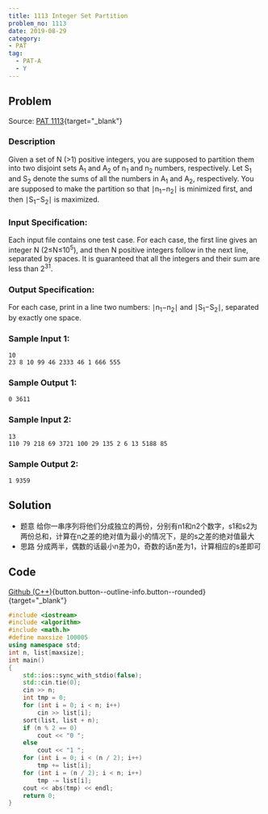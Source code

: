 ```yaml
---
title: 1113 Integer Set Partition
problem_no: 1113
date: 2019-08-29
category:
- PAT
tag:
  - PAT-A
  - Y
---
```


<!--more-->

## Problem

Source: [PAT 1113](){target="_blank"}

### Description

Given a set of N (>1) positive integers, you are supposed to partition them into two disjoint sets A<sub>1</sub> and
A<sub>2</sub> of n<sub>1</sub> and n<sub>2</sub> numbers, respectively. Let S<sub>1</sub> and S<sub>2</sub> denote the
sums of all the numbers in A<sub>1</sub> and A<sub>2</sub>, respectively. You are supposed to make the partition so that
∣n<sub>1</sub>−n<sub>2</sub>∣ is minimized first, and then ∣S<sub>1</sub>−S<sub>2</sub>∣ is maximized.

### Input Specification:

Each input file contains one test case. For each case, the first line gives an integer N (2≤N≤10<sup>5</sup>), and then
N positive integers follow in the next line, separated by spaces. It is guaranteed that all the integers and their sum
are less than 2<sup>31</sup>.

### Output Specification:

For each case, print in a line two numbers: ∣n<sub>1</sub>−n<sub>2</sub>∣ and ∣S<sub>1</sub>−S<sub>2</sub>∣, separated
by exactly one space.

### Sample Input 1:

```
10
23 8 10 99 46 2333 46 1 666 555
```

### Sample Output 1:

```
0 3611
```

### Sample Input 2:

```
13
110 79 218 69 3721 100 29 135 2 6 13 5188 85
```

### Sample Output 2:

```
1 9359
```

## Solution

- 题意 给你一串序列将他们分成独立的两份，分别有n1和n2个数字，s1和s2为两份总和，计算在n之差的绝对值为最小的情况下，是的s之差的绝对值最大
- 思路 分成两半，偶数的话最小n差为0，奇数的话n差为1，计算相应的s差即可

## Code

[Github (C++)](https://github.com/Alomerry/algorithm/blob/master/pat/a/){button.button--outline-info.button--rounded}{target="_blank"}


```cpp
#include <iostream>
#include <algorithm>
#include <math.h>
#define maxsize 100005
using namespace std;
int n, list[maxsize];
int main()
{
    std::ios::sync_with_stdio(false);
    std::cin.tie(0);
    cin >> n;
    int tmp = 0;
    for (int i = 0; i < n; i++)
        cin >> list[i];
    sort(list, list + n);
    if (n % 2 == 0)
        cout << "0 ";
    else
        cout << "1 ";
    for (int i = 0; i < (n / 2); i++)
        tmp += list[i];
    for (int i = (n / 2); i < n; i++)
        tmp -= list[i];
    cout << abs(tmp) << endl;
    return 0;
}
```
